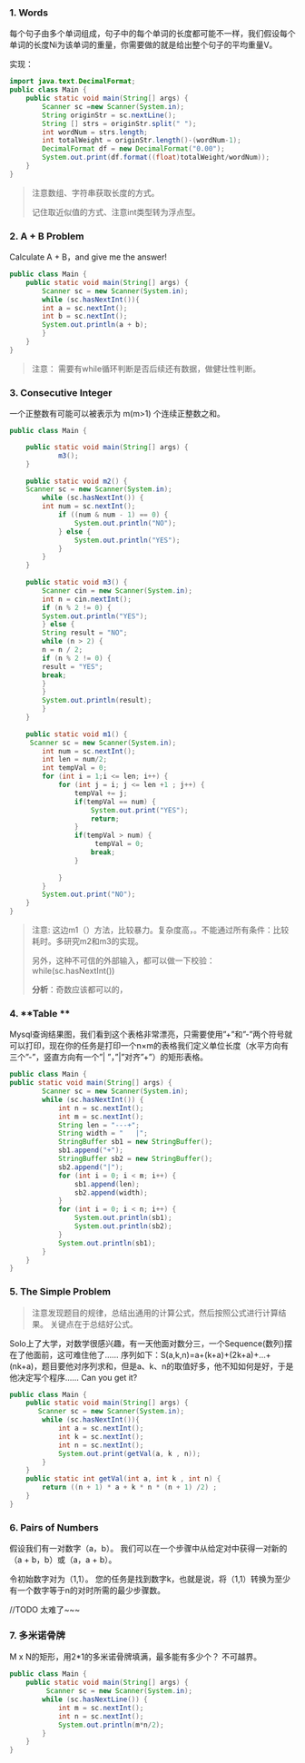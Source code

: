 ### **1. Words**

每个句子由多个单词组成，句子中的每个单词的长度都可能不一样，我们假设每个单词的长度Ni为该单词的重量，你需要做的就是给出整个句子的平均重量V。

实现：

``` java
import java.text.DecimalFormat;
public class Main {
    public static void main(String[] args) {      
        Scanner sc =new Scanner(System.in);
        String originStr = sc.nextLine();
        String [] strs = originStr.split(" ");
        int wordNum = strs.length;
        int totalWeight = originStr.length()-(wordNum-1);
        DecimalFormat df = new DecimalFormat("0.00");
        System.out.print(df.format((float)totalWeight/wordNum));
    }
}

```

> 注意数组、字符串获取长度的方式。
>
> 记住取近似值的方式、注意int类型转为浮点型。

### **2. A + B Problem**

Calculate A + B，and give me the answer!

``` java
public class Main {
    public static void main(String[] args) {      
        Scanner sc = new Scanner(System.in);
        while (sc.hasNextInt()){
        int a = sc.nextInt();
        int b = sc.nextInt();
        System.out.println(a + b);
        }
    }
}
```

> 注意： 需要有while循环判断是否后续还有数据，做健壮性判断。

### **3. Consecutive Integer**

一个正整数有可能可以被表示为 m(m>1) 个连续正整数之和。

``` java
public class Main {

    public static void main(String[] args) {        
            m3();
    }
    
    public static void m2() {
    Scanner sc = new Scanner(System.in);
        while (sc.hasNextInt()) {
        int num = sc.nextInt();
            if ((num & num - 1) == 0) {
                System.out.println("NO");
            } else {
                System.out.println("YES");
            }
        }
    }
        
    public static void m3() {
        Scanner cin = new Scanner(System.in);
        int n = cin.nextInt();
        if (n % 2 != 0) {
        System.out.println("YES");
        } else {
        String result = "NO";
        while (n > 2) {
        n = n / 2;
        if (n % 2 != 0) {
        result = "YES";
        break;
        }
        }
        System.out.println(result);
        }
    }
    
    public static void m1() {
     Scanner sc = new Scanner(System.in);
        int num = sc.nextInt();
        int len = num/2;
        int tempVal = 0;
        for (int i = 1;i <= len; i++) {
            for (int j = i; j <= len +1 ; j++) {
                tempVal += j;
                if(tempVal == num) {
                    System.out.print("YES");
                    return;
                }
                if(tempVal > num) {
                     tempVal = 0;
                    break;   
                }
               
            }
        }
        System.out.print("NO");   
    }
}

```



>  注意: 这边m1（）方法，比较暴力。复杂度高，。不能通过所有条件：比较耗时。多研究m2和m3的实现。
>
>  另外，这种不可信的外部输入，都可以做一下校验：while(sc.hasNextInt())
>
>  **分析**：奇数应该都可以的，



### 4. **Table **

Mysql查询结果图，我们看到这个表格非常漂亮，只需要使用”+”和”-”两个符号就可以打印，现在你的任务是打印一个n×m的表格我们定义单位长度（水平方向有三个”-”，竖直方向有一个”| ”，”|”对齐”+”）的矩形表格。

``` java
public class Main {
public static void main(String[] args) {
        Scanner sc = new Scanner(System.in);
        while (sc.hasNextInt()) {
            int n = sc.nextInt();
            int m = sc.nextInt();
            String len = "---+";
            String width = "   |";
            StringBuffer sb1 = new StringBuffer();
            sb1.append("+");
            StringBuffer sb2 = new StringBuffer();
            sb2.append("|");
            for (int i = 0; i < m; i++) {
                sb1.append(len);
                sb2.append(width);
            }
            for (int i = 0; i < n; i++) {
                System.out.println(sb1);
                System.out.println(sb2);
            }
            System.out.println(sb1);
        }
    }
}

```

### 5. **The Simple Problem**

> 注意发现题目的规律，总结出通用的计算公式，然后按照公式进行计算结果。 关键点在于总结好公式。

Solo上了大学，对数学很感兴趣，有一天他面对数分三，一个Sequence(数列)摆在了他面前，这可难住他了……
序列如下：S(a,k,n)=a+(k+a)+(2k+a)+…+(nk+a)，题目要他对序列求和，但是a、k、n的取值好多，他不知如何是好，于是他决定写个程序……
Can you get it?

``` java
public class Main {
    public static void main(String[] args) {      
       Scanner sc = new Scanner(System.in);
        while (sc.hasNextInt()){
            int a = sc.nextInt();
            int k = sc.nextInt();
            int n = sc.nextInt();
            System.out.print(getVal(a, k , n));
        }
    }
    public static int getVal(int a, int k , int n) {
        return ((n + 1) * a + k * n * (n + 1) /2) ;
    }
}

```
### 6. Pairs of Numbers

假设我们有一对数字（a，b）。 我们可以在一个步骤中从给定对中获得一对新的（a + b，b）或（a，a + b）。

令初始数字对为（1,1）。 您的任务是找到数字k，也就是说，将（1,1）转换为至少有一个数字等于n的对时所需的最少步骤数。

//TODO 太难了~~~



### 7. 多米诺骨牌

M x N的矩形，用2*1的多米诺骨牌填满，最多能有多少个？  不可越界。

``` java
public class Main {
    public static void main(String[] args) {      
         Scanner sc = new Scanner(System.in);
        while (sc.hasNextLine()) {
            int m = sc.nextInt();
            int n = sc.nextInt();
            System.out.println(m*n/2);
        }
    }
}
```




